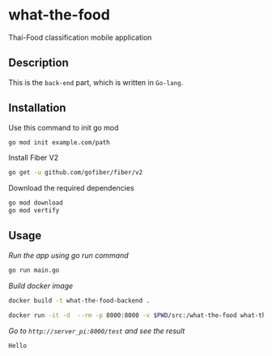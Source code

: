 # what-the-food

Thai-Food classification mobile application

## Description

This is the `back-end` part, which is written in `Go-lang`.

## Installation

Use this command to init go mod

```bash
go mod init example.com/path
```

Install Fiber V2

```bash
go get -u github.com/gofiber/fiber/v2
```

Download the required dependencies

```bash
go mod download
go mod vertify
```

## Usage

_Run the app using go run command_

```bash
go run main.go
```

_Build docker image_

```bash
docker build -t what-the-food-backend .
```

```bash
docker run -it -d  --rm -p 8000:8000 -v $PWD/src:/what-the-food what-the-food-backend
```

_Go to `http://server_pi:8000/test` and see the result_

```text
Hello
```
